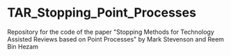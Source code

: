 # TAR_Stopping_Point_Processes
Repository for the code of the paper "Stopping Methods for Technology Assisted Reviews based on Point Processes" by Mark Stevenson and Reem Bin Hezam
